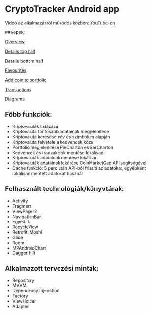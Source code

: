 # CryptoTracker Android app

Videó az alkalmazásról működés közben: 
[YouTube-on](https://youtu.be/t1b9z856VwI)

##Képek:

[Overview](images/overview.png)

[Details top half](images/details1.png)

[Details bottom half](images/details2.png)

[Favourites](images/favourites.png)

[Add coin to portfolio](images/add_to_portfolio.png)

[Transactions](images/transactions.png)

[Diagrams](images/diagrams.png)


## Főbb funkciók:
- Kriptovaluták listázása
- Kriptovaluta fontosabb adatainak megjelenítése
- Kriptovaluta keresése név és szimbólum alapján
- Kriptovaluta felvétele a kedvencek köze
- Portfolió megjelenítése PieCharton és BarCharton
- Kedvencek és tranzakciók mentése lokálisan
- Kriptovaluták adatainak mentése lokálisan
- Kriptovaluták adatainak lekérése CoinMarketCap API segítségével
- Cache funkció: 5 perc után API-ból frissíti az adatokat, egyébként lokálisan mentett adatokat használ

## Felhasznált technológiák/könyvtárak:
- Activity
- Fragment
- ViewPager2
- NavigationBar
- Egyedi UI
- RecycleView
- Retrofit, Moshi
- Glide
- Room
- MPAndroidChart
- Dagger Hilt

## Alkalmazott tervezési minták:
- Repository
- MVVM
- Dependency Injenction
- Factory
- ViewHolder
- Adapter
